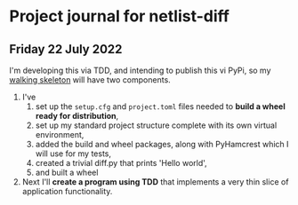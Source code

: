 # Project journal for netlist-diff

## Friday 22 July 2022

I'm  developing this via TDD, and intending to publish this vi PyPi, so my
[walking skeleton](https://www.techtarget.com/whatis/definition/walking-skeleton)
will have two components.

1. I've
   1. set up the `setup.cfg` and `project.toml` files needed to **build a wheel ready for distribution**,
   2. set up my standard project structure complete with its own virtual environment,
   3. added the build and wheel packages, along with PyHamcrest which I will use for my tests,
   4. created a trivial diff.py that prints 'Hello world',
   5. and built a wheel
2. Next I'll **create a program using TDD** that implements a very thin slice of application functionality.





